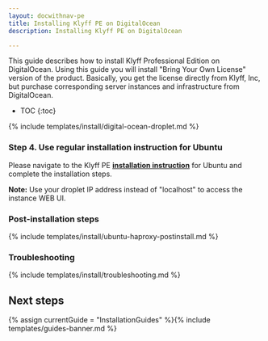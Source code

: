 ```yaml
---
layout: docwithnav-pe
title: Installing Klyff PE on DigitalOcean 
description: Installing Klyff PE on DigitalOcean

---
```


This guide describes how to install Klyff Professional Edition on DigitalOcean. 
Using this guide you will install "Bring Your Own License" version of the product.
Basically, you get the license directly from Klyff, Inc, but purchase corresponding server instances and infrastructure from DigitalOcean.       

* TOC
{:toc}


{% include templates/install/digital-ocean-droplet.md %} 

### Step 4. Use regular installation instruction for Ubuntu

Please navigate to the Klyff PE [**installation instruction**](/docs/user-guide/install/pe/ubuntu/) 
for Ubuntu and complete the installation steps.

**Note:** Use your droplet IP address instead of "localhost" to access the instance WEB UI.

### Post-installation steps

{% include templates/install/ubuntu-haproxy-postinstall.md %}

### Troubleshooting

{% include templates/install/troubleshooting.md %}

## Next steps

{% assign currentGuide = "InstallationGuides" %}{% include templates/guides-banner.md %}




